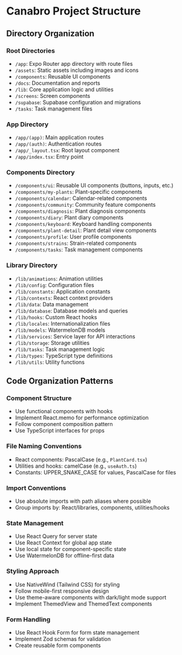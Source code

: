 # Canabro Project Structure

## Directory Organization

### Root Directories
- `/app`: Expo Router app directory with route files
- `/assets`: Static assets including images and icons
- `/components`: Reusable UI components
- `/docs`: Documentation and reports
- `/lib`: Core application logic and utilities
- `/screens`: Screen components
- `/supabase`: Supabase configuration and migrations
- `/tasks`: Task management files

### App Directory
- `/app/(app)`: Main application routes
- `/app/(auth)`: Authentication routes
- `/app/_layout.tsx`: Root layout component
- `/app/index.tsx`: Entry point

### Components Directory
- `/components/ui`: Reusable UI components (buttons, inputs, etc.)
- `/components/my-plants`: Plant-specific components
- `/components/calendar`: Calendar-related components
- `/components/community`: Community feature components
- `/components/diagnosis`: Plant diagnosis components
- `/components/diary`: Plant diary components
- `/components/keyboard`: Keyboard handling components
- `/components/plant-detail`: Plant detail view components
- `/components/profile`: User profile components
- `/components/strains`: Strain-related components
- `/components/tasks`: Task management components

### Library Directory
- `/lib/animations`: Animation utilities
- `/lib/config`: Configuration files
- `/lib/constants`: Application constants
- `/lib/contexts`: React context providers
- `/lib/data`: Data management
- `/lib/database`: Database models and queries
- `/lib/hooks`: Custom React hooks
- `/lib/locales`: Internationalization files
- `/lib/models`: WatermelonDB models
- `/lib/services`: Service layer for API interactions
- `/lib/storage`: Storage utilities
- `/lib/tasks`: Task management logic
- `/lib/types`: TypeScript type definitions
- `/lib/utils`: Utility functions

## Code Organization Patterns

### Component Structure
- Use functional components with hooks
- Implement React.memo for performance optimization
- Follow component composition pattern
- Use TypeScript interfaces for props

### File Naming Conventions
- React components: PascalCase (e.g., `PlantCard.tsx`)
- Utilities and hooks: camelCase (e.g., `useAuth.ts`)
- Constants: UPPER_SNAKE_CASE for values, PascalCase for files

### Import Conventions
- Use absolute imports with path aliases where possible
- Group imports by: React/libraries, components, utilities/hooks

### State Management
- Use React Query for server state
- Use React Context for global app state
- Use local state for component-specific state
- Use WatermelonDB for offline-first data

### Styling Approach
- Use NativeWind (Tailwind CSS) for styling
- Follow mobile-first responsive design
- Use theme-aware components with dark/light mode support
- Implement ThemedView and ThemedText components

### Form Handling
- Use React Hook Form for form state management
- Implement Zod schemas for validation
- Create reusable form components